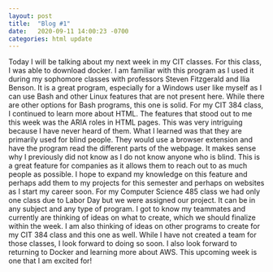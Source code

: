 ```yaml
---
layout: post
title:  "Blog #1"
date:   2020-09-11 14:00:23 -0700
categories: html update
---
```


Today I will be talking about my next week in my CIT classes. For this class, I was able to download docker. I am familiar with this program as I used it during my sophomore classes with professors Steven Fitzgerald and Ilia Benson. It is a great program, especially for a Windows user like myself as I can use Bash and other Linux features that are not present here. While there are other options for Bash programs, this one is solid. For my CIT 384 class, I continued to learn more about HTML. The features that stood out to me this week was the ARIA roles in HTML pages. This was very intriguing because I have never heard of them. What I learned was that they are primarily used for blind people. They would use a browser extension and have the program read the different parts of the webpage. It makes sense why I previously did not know as I do not know anyone who is blind. This is a great feature for companies as it allows them to reach out to as much people as possible. I hope to expand my knowledge on this feature and perhaps add them to my projects for this semester and perhaps on websites as I start my career soon. For my Computer Science 485 class we had only one class due to Labor Day but we were assigned our project. It can be in any subject and any type of program. I got to know my teammates and currently are thinking of ideas on what to create, which we should finalize within the week. I am also thinking of ideas on other programs to create for my CIT 384 class and this one as well. While I have not created a team for those classes, I look forward to doing so soon. I also look forward to returning to Docker and learning more about AWS. This upcoming week is one that I am excited for!
